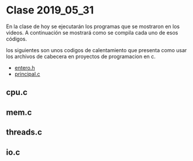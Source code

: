 # Clase 2019_05_31

En la clase de hoy se ejecutarán los programas que se mostraron en los videos. A continuación se mostrará como se compila cada uno de esos códigos.

los siguientes son unos codigos de calentamiento que presenta como usar los archivos de cabecera en proyectos de programacion en c.

* [entero.h](entero.h)
* [principal.c](principal.c)

## cpu.c

## mem.c

## threads.c

## io.c

